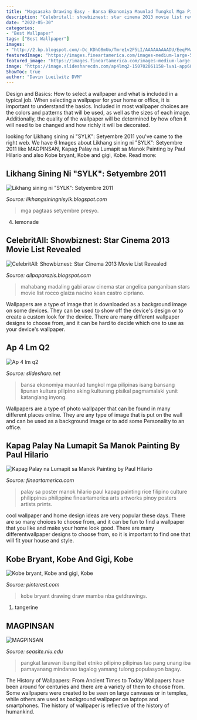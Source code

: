 ```yaml
---
title: "Magsasaka Drawing Easy - Bansa Ekonomiya Maunlad Tungkol Mga Pilipinas Isang Bansang Lipunan Kultura Pilipino Aking Kulturang Pisikal Pagmamalaki Yunit Katangiang Inyong"
description: "Celebritall: showbiznest: star cinema 2013 movie list revealed"
date: "2022-05-30"
categories:
- "Best Wallpaper"
tags: ["Best Wallpaper"]
images:
- "http://2.bp.blogspot.com/-Dc_KDhO8mUo/Tmre1v2F5LI/AAAAAAAAADU/EeqPWakdsxw/s1600/316247_149420875149437_100002445764406_274503_178255718_n.jpg"
featuredImage: "https://images.fineartamerica.com/images-medium-large-5/kapag-palay-na-lumapit-sa-manok-paul-hilario.jpg"
featured_image: "https://images.fineartamerica.com/images-medium-large-5/kapag-palay-na-lumapit-sa-manok-paul-hilario.jpg"
image: "https://image.slidesharecdn.com/ap4lmq2-150702061158-lva1-app6892/95/ap-4-lm-q2-7-638.jpg?cb=1435817538"
ShowToc: true
author: "Davin Lueilwitz DVM"
---
```



Design and Basics: How to select a wallpaper and what is included in a typical job.
When selecting a wallpaper for your home or office, it is important to understand the basics. Included in most wallpaper choices are the colors and patterns that will be used, as well as the sizes of each image. Additionally, the quality of the wallpaper will be determined by how often it will need to be changed and how richly it will be decorated.

	

		
looking for Likhang sining ni &quot;SYLK&quot;: Setyembre 2011 you've came to the right web. We have 6 Images about Likhang sining ni &quot;SYLK&quot;: Setyembre 2011 like MAGPINSAN, Kapag Palay na Lumapit sa Manok Painting by Paul Hilario and also Kobe bryant, Kobe and gigi, Kobe. Read more:
		
    
## Likhang Sining Ni &quot;SYLK&quot;: Setyembre 2011

<img loading=lazy src="http://2.bp.blogspot.com/-Dc_KDhO8mUo/Tmre1v2F5LI/AAAAAAAAADU/EeqPWakdsxw/s1600/316247_149420875149437_100002445764406_274503_178255718_n.jpg" onerror="this.onerror=null;this.src='https://tse1.mm.bing.net/th?id=OIP.XRjjOZ-gWcX5zH7b5ms0hwHaFx&amp;pid=15.1';" alt="Likhang sining ni &quot;SYLK&quot;: Setyembre 2011">

_Source: likhangsiningnisylk.blogspot.com_

>mga pagtaas setyembre presyo. 

	

4. lemonade 

    
## CelebritAll: Showbiznest: Star Cinema 2013 Movie List Revealed

<img loading=lazy src="http://3.bp.blogspot.com/-U_rVN8pahm0/UJyW8ca0PEI/AAAAAAABEDQ/EKsBoS7lnKk/s1600/Madaling+Araw+Mahabang+Gabi.jpg" onerror="this.onerror=null;this.src='https://tse3.mm.bing.net/th?id=OIP.XvTsadmjmT0yFqlvrWTubgHaHa&amp;pid=15.1';" alt="CelebritAll: Showbiznest: Star Cinema 2013 Movie List Revealed">

_Source: allpaparazis.blogspot.com_

>mahabang madaling gabi araw cinema star angelica panganiban stars movie list rocco glaiza nacino kean castro cipriano. 

	

Wallpapers are a type of image that is downloaded as a background image on some devices. They can be used to show off the device's design or to create a custom look for the device. There are many different wallpaper designs to choose from, and it can be hard to decide which one to use as your device's wallpaper.

    
## Ap 4 Lm Q2

<img loading=lazy src="https://image.slidesharecdn.com/ap4lmq2-150702061158-lva1-app6892/95/ap-4-lm-q2-7-638.jpg?cb=1435817538" onerror="this.onerror=null;this.src='https://tse1.mm.bing.net/th?id=OIP.ZBy-1ia6wDjdx3pcCdJt0QHaJp&amp;pid=15.1';" alt="Ap 4 lm q2">

_Source: slideshare.net_

>bansa ekonomiya maunlad tungkol mga pilipinas isang bansang lipunan kultura pilipino aking kulturang pisikal pagmamalaki yunit katangiang inyong. 

	



Wallpapers are a type of photo wallpaper that can be found in many different places online. They are any type of image that is put on the wall and can be used as a background image or to add some Personality to an office.

    
## Kapag Palay Na Lumapit Sa Manok Painting By Paul Hilario

<img loading=lazy src="https://images.fineartamerica.com/images-medium-large-5/kapag-palay-na-lumapit-sa-manok-paul-hilario.jpg" onerror="this.onerror=null;this.src='https://tse1.mm.bing.net/th?id=OIP._M5SbXLgn0HvwevFy0OYVgHaHb&amp;pid=15.1';" alt="Kapag Palay na Lumapit sa Manok Painting by Paul Hilario">

_Source: fineartamerica.com_

>palay sa poster manok hilario paul kapag painting rice filipino culture philippines philippine fineartamerica arts artworks pinoy posters artists prints. 

	

cool wallpaper and home design ideas are very popular these days. There are so many choices to choose from, and it can be fun to find a wallpaper that you like and make your home look good. There are many differentwallpaper designs to choose from, so it is important to find one that will fit your house and style.

    
## Kobe Bryant, Kobe And Gigi, Kobe

<img loading=lazy src="https://i.pinimg.com/736x/ac/4c/13/ac4c1372b7d2f9f072419214b8491a72--black-mamba.jpg" onerror="this.onerror=null;this.src='https://tse4.mm.bing.net/th?id=OIP.Sgy48u0fXluWw8g9hZTCMAHaFj&amp;pid=15.1';" alt="Kobe bryant, Kobe and gigi, Kobe">

_Source: pinterest.com_

>kobe bryant drawing draw mamba nba getdrawings. 

	

1. tangerine 

    
## MAGPINSAN

<img loading=lazy src="http://www.seasite.niu.edu/trans/tagalog/modules_in_Tagalog/MCj00902160000[1].gif" onerror="this.onerror=null;this.src='https://tse2.mm.bing.net/th?id=OIP.XObQ840b0ilI_n2zBqrGMQAAAA&amp;pid=15.1';" alt="MAGPINSAN">

_Source: seasite.niu.edu_

>pangkat larawan ibang ibat etniko pilipino pilipinas tao pang unang iba pamayanang mindanao tagalog yamang tulong populasyon bagay. 

	

The History of Wallpapers: From Ancient Times to Today
Wallpapers have been around for centuries and there are a variety of them to choose from. Some wallpapers were created to be seen on large canvases or in temples, while others are used as background wallpaper on laptops and smartphones. The history of wallpaper is reflective of the history of humankind.

